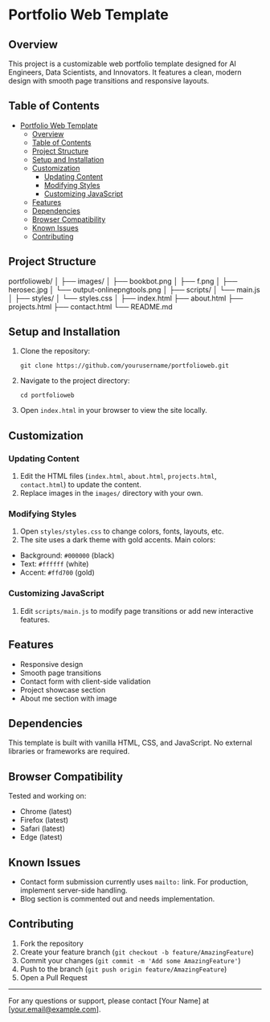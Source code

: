 # Portfolio Web Template

## Overview

This project is a customizable web portfolio template designed for AI Engineers, Data Scientists, and Innovators. It features a clean, modern design with smooth page transitions and responsive layouts.

## Table of Contents

- [Portfolio Web Template](#portfolio-web-template)
  - [Overview](#overview)
  - [Table of Contents](#table-of-contents)
  - [Project Structure](#project-structure)
  - [Setup and Installation](#setup-and-installation)
  - [Customization](#customization)
    - [Updating Content](#updating-content)
    - [Modifying Styles](#modifying-styles)
    - [Customizing JavaScript](#customizing-javascript)
  - [Features](#features)
  - [Dependencies](#dependencies)
  - [Browser Compatibility](#browser-compatibility)
  - [Known Issues](#known-issues)
  - [Contributing](#contributing)

## Project Structure

portfolioweb/
│
├── images/
│   ├── bookbot.png
│   ├── f.png
│   ├── herosec.jpg
│   └── output-onlinepngtools.png
│
├── scripts/
│   └── main.js
│
├── styles/
│   └── styles.css
│
├── index.html
├── about.html
├── projects.html
├── contact.html
└── README.md

## Setup and Installation

1. Clone the repository:
   
    `git clone https://github.com/yourusername/portfolioweb.git`

2. Navigate to the project directory:
   
   `cd portfolioweb`

3. Open `index.html` in your browser to view the site locally.

## Customization

### Updating Content

1. Edit the HTML files (`index.html`, `about.html`, `projects.html`, `contact.html`) to update the content.
2. Replace images in the `images/` directory with your own.

### Modifying Styles

1. Open `styles/styles.css` to change colors, fonts, layouts, etc.
2. The site uses a dark theme with gold accents. Main colors:
- Background: `#000000` (black)
- Text: `#ffffff` (white)
- Accent: `#ffd700` (gold)

### Customizing JavaScript

1. Edit `scripts/main.js` to modify page transitions or add new interactive features.

## Features

- Responsive design
- Smooth page transitions
- Contact form with client-side validation
- Project showcase section
- About me section with image

## Dependencies

This template is built with vanilla HTML, CSS, and JavaScript. No external libraries or frameworks are required.

## Browser Compatibility

Tested and working on:
- Chrome (latest)
- Firefox (latest)
- Safari (latest)
- Edge (latest)

## Known Issues

- Contact form submission currently uses `mailto:` link. For production, implement server-side handling.
- Blog section is commented out and needs implementation.

## Contributing

1. Fork the repository
2. Create your feature branch (`git checkout -b feature/AmazingFeature`)
3. Commit your changes (`git commit -m 'Add some AmazingFeature'`)
4. Push to the branch (`git push origin feature/AmazingFeature`)
5. Open a Pull Request

---

For any questions or support, please contact [Your Name] at [your.email@example.com].
